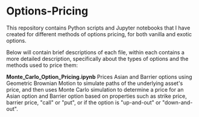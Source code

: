 # Options-Pricing

This repository contains Python scripts and Jupyter notebooks that I have created for different methods of options pricing, for both vanilla and exotic options.

Below will contain brief descriptions of each file, within each contains a more detailed description, specifically about the types of options and the methods used to price them:

**Monte_Carlo_Option_Pricing.ipynb**
Prices Asian and Barrier options using Geometric Brownian Motion to simulate paths of the underlying asset's price, and then uses Monte Carlo simulation to determine a price for an Asian option and Barrier option based on properties such as strike price, barrier price, "call" or "put", or if the option is "up-and-out" or "down-and-out".
